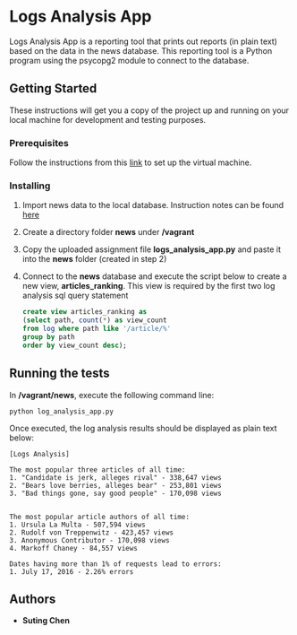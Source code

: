 # Logs Analysis App

Logs Analysis App is a reporting tool that prints out reports (in plain text) based on the data in the news database. This reporting tool is a Python program using the psycopg2 module to connect to the database.

## Getting Started

These instructions will get you a copy of the project up and running on your local machine for development and testing purposes.

### Prerequisites

Follow the instructions from this [link](https://classroom.udacity.com/nanodegrees/nd004/parts/51200cee-6bb3-4b55-b469-7d4dd9ad7765/modules/c57b57d4-29a8-4c5f-9bb8-5d53df3e48f4/lessons/5475ecd6-cfdb-4418-85a2-f2583074c08d/concepts/14c72fe3-e3fe-4959-9c4b-467cf5b7c3a0 "VM Setup Instructions") to set up the virtual machine.


### Installing

1. Import news data to the local database. 
Instruction notes can be found [here](https://classroom.udacity.com/nanodegrees/nd004/parts/51200cee-6bb3-4b55-b469-7d4dd9ad7765/modules/c57b57d4-29a8-4c5f-9bb8-5d53df3e48f4/lessons/bc938915-0f7e-4550-a48f-82241ab649e3/concepts/a9cf98c8-0325-4c68-b972-58d5957f1a91 "Prepare the data")

2. Create a directory folder **news** under __/vagrant__

3. Copy the uploaded assignment file **logs_analysis_app.py** and paste it into the **news** folder (created in step 2)

4. Connect to the **news** database and execute the script below to create a new view, **articles_ranking**. This view is required by the first two log analysis sql query statement
  

   ```sql
   create view articles_ranking as 
   (select path, count(*) as view_count 
   from log where path like '/article/%' 
   group by path 
   order by view_count desc);
   ```

## Running the tests

In **/vagrant/news**, execute the following command line:

   ```
   python log_analysis_app.py
   ```
  
Once executed, the log analysis results should be displayed as plain text below:
   ```
   [Logs Analysis]

   The most popular three articles of all time:
   1. "Candidate is jerk, alleges rival" - 338,647 views
   2. "Bears love berries, alleges bear" - 253,801 views
   3. "Bad things gone, say good people" - 170,098 views


   The most popular article authors of all time:
   1. Ursula La Multa - 507,594 views
   2. Rudolf von Treppenwitz - 423,457 views
   3. Anonymous Contributor - 170,098 views
   4. Markoff Chaney - 84,557 views

   Dates having more than 1% of requests lead to errors:
   1. July 17, 2016 - 2.26% errors
   ```

## Authors

* **Suting Chen** 


